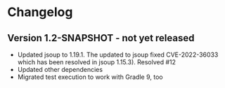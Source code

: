 Changelog
===========

Version 1.2-SNAPSHOT - not yet released
-----

- Updated jsoup to 1.19.1.
  The updated to jsoup fixed CVE-2022-36033 which has been resolved in jsoup 1.15.3).
  Resolved #12
- Updated other dependencies
- Migrated test execution to work with Gradle 9, too 
